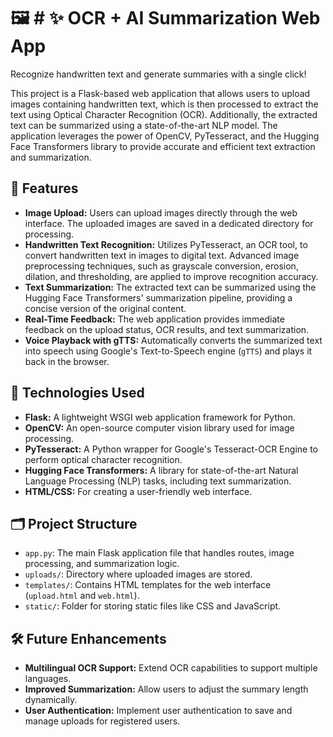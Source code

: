 # 🖼️ # ✨ OCR + AI Summarization Web App  
Recognize handwritten text and generate summaries with a single click!

This project is a Flask-based web application that allows users to upload images containing handwritten text, which is then processed to extract the text using Optical Character Recognition (OCR). Additionally, the extracted text can be summarized using a state-of-the-art NLP model. The application leverages the power of OpenCV, PyTesseract, and the Hugging Face Transformers library to provide accurate and efficient text extraction and summarization.

## 📜 Features

- **Image Upload:** Users can upload images directly through the web interface. The uploaded images are saved in a dedicated directory for processing.
- **Handwritten Text Recognition:** Utilizes PyTesseract, an OCR tool, to convert handwritten text in images to digital text. Advanced image preprocessing techniques, such as grayscale conversion, erosion, dilation, and thresholding, are applied to improve recognition accuracy.
- **Text Summarization:** The extracted text can be summarized using the Hugging Face Transformers' summarization pipeline, providing a concise version of the original content.
- **Real-Time Feedback:** The web application provides immediate feedback on the upload status, OCR results, and text summarization.
- **Voice Playback with gTTS:** Automatically converts the summarized text into speech using Google's Text-to-Speech engine (`gTTS`) and plays it back in the browser.

## 🔧 Technologies Used

- **Flask:** A lightweight WSGI web application framework for Python.
- **OpenCV:** An open-source computer vision library used for image processing.
- **PyTesseract:** A Python wrapper for Google's Tesseract-OCR Engine to perform optical character recognition.
- **Hugging Face Transformers:** A library for state-of-the-art Natural Language Processing (NLP) tasks, including text summarization.
- **HTML/CSS:** For creating a user-friendly web interface.

## 🗂️ Project Structure

- `app.py`: The main Flask application file that handles routes, image processing, and summarization logic.
- `uploads/`: Directory where uploaded images are stored.
- `templates/`: Contains HTML templates for the web interface (`upload.html` and `web.html`).
- `static/`: Folder for storing static files like CSS and JavaScript.

## 🛠️ Future Enhancements

- **Multilingual OCR Support:** Extend OCR capabilities to support multiple languages.
- **Improved Summarization:** Allow users to adjust the summary length dynamically.
- **User Authentication:** Implement user authentication to save and manage uploads for registered users.
